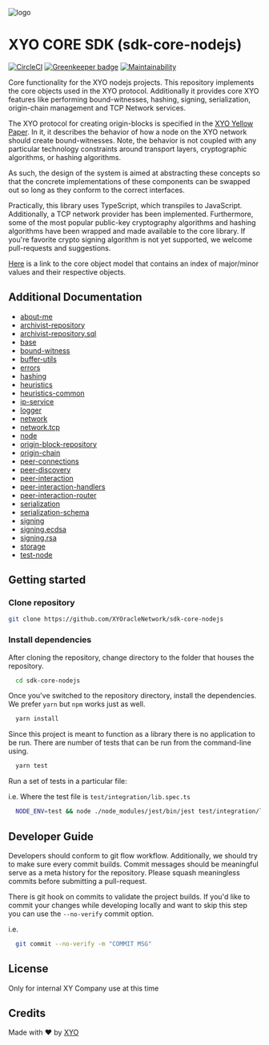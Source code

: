 [logo]: https://www.xy.company/img/home/logo_xy.png

![logo]

# XYO CORE SDK (sdk-core-nodejs)

[![CircleCI](https://circleci.com/gh/XYOracleNetwork/sdk-core-nodejs.svg?style=svg)](https://circleci.com/gh/XYOracleNetwork/sdk-core-nodejs)
[![Greenkeeper badge](https://badges.greenkeeper.io/XYOracleNetwork/sdk-core-nodejs.svg)](https://greenkeeper.io/)
[![Maintainability](https://api.codeclimate.com/v1/badges/f6bc63330b1d2422973b/maintainability)](https://codeclimate.com/github/XYOracleNetwork/sdk-core-nodejs/maintainability)

Core functionality for the XYO nodejs projects. This repository implements
the core objects used in the XYO protocol. Additionally it provides core
XYO features like performing bound-witnesses, hashing, signing, serialization, origin-chain management and TCP Network services.

The XYO protocol for creating origin-blocks is specified in the [XYO Yellow Paper](https://docs.xyo.network/XYO-Yellow-Paper.pdf).
In it, it describes the behavior of how a node on the XYO network should create
bound-witnesses. Note, the behavior is not coupled with any particular technology constraints around transport layers, cryptographic algorithms, or hashing algorithms.

As such, the design of the system is aimed at abstracting these concepts
so that the concrete implementations of these components can be swapped out so long
as they conform to the correct interfaces.

Practically, this library uses TypeScript, which transpiles to JavaScript. Additionally, a TCP
network provider has been implemented. Furthermore, some of the most popular public-key cryptography
algorithms and hashing algorithms have been wrapped and made available to the core library.
If you're favorite crypto signing algorithm is not yet supported, we welcome pull-requests and suggestions.

[Here](https://github.com/XYOracleNetwork/spec-coreobjectmodel-tex) is a link to the core object model that contains an index of major/minor values and their respective objects.

## Additional Documentation

- [about-me](packages/about-me/README.md)
- [archivist-repository](packages/archivist-repository/README.md)
- [archivist-repository.sql](packages/archivist-repository.sql/README.md)
- [base](packages/base/README.md)
- [bound-witness](packages/bound-witness/README.md)
- [buffer-utils](packages/buffer-utils/README.md)
- [errors](packages/errors/README.md)
- [hashing](packages/hashing/README.md)
- [heuristics](packages/heuristics/README.md)
- [heuristics-common](packages/heuristics-common/README.md)
- [ip-service](packages/ip-service/README.md)
- [logger](packages/logger/README.md)
- [network](packages/network/README.md)
- [network.tcp](packages/network.tcp/README.md)
- [node](packages/node/README.md)
- [origin-block-repository](packages/origin-block-repository/README.md)
- [origin-chain](packages/origin-chain/README.md)
- [peer-connections](packages/peer-connections/README.md)
- [peer-discovery](packages/peer-discovery/README.md)
- [peer-interaction](packages/peer-interaction/README.md)
- [peer-interaction-handlers](packages/peer-interaction-handlers/README.md)
- [peer-interaction-router](packages/peer-interaction-router/README.md)
- [serialization](packages/serialization/README.md)
- [serialization-schema](packages/serialization-schema/README.md)
- [signing](packages/signing/README.md)
- [signing.ecdsa](packages/signing.ecdsa/README.md)
- [signing.rsa](packages/signing.rsa/README.md)
- [storage](packages/storage/README.md)
- [test-node](packages/test-node/README.md)

## Getting started

### Clone repository

```sh
git clone https://github.com/XYOracleNetwork/sdk-core-nodejs
```

### Install dependencies

After cloning the repository, change directory to the folder that houses the repository.

```sh
  cd sdk-core-nodejs
```

Once you've switched to the repository directory, install the dependencies. We prefer `yarn` but `npm` works just as well.

```sh
  yarn install
```

Since this project is meant to function as a library there is no application to be run. There are number of tests that can be run from the command-line using.

```sh
  yarn test
```

Run a set of tests in a particular file:

i.e. Where the test file is `test/integration/lib.spec.ts`

```sh
  NODE_ENV=test && node ./node_modules/jest/bin/jest test/integration/lib.spec.ts
```

## Developer Guide

Developers should conform to git flow workflow. Additionally, we should try to make sure
every commit builds. Commit messages should be meaningful serve as a meta history for the
repository. Please squash meaningless commits before submitting a pull-request.

There is git hook on commits to validate the project builds. If you'd like to commit your changes
while developing locally and want to skip this step you can use the `--no-verify` commit option.

i.e.

```sh
  git commit --no-verify -m "COMMIT MSG"
```

## License

Only for internal XY Company use at this time

## Credits

Made with ❤️
by [XYO](https://xyo.network)
